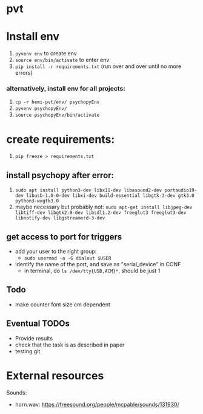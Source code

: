 # pvt

# Install env

1. `pyvenv env` to create env
2. `source env/bin/activate` to enter env
3. `pip install -r requirements.txt` (run over and over until no more errors)

### alternatively, install env for all projects:

1. `cp -r hemi-pvt/env/ psychopyEnv`
2. `pyvenv psychopyEnv/`
3. `source psychopyEnv/bin/activate`

# create requirements:

1. `pip freeze > requirements.txt`

## install psychopy after error:

1. `sudo apt install python3-dev libx11-dev libasound2-dev portaudio19-dev libusb-1.0-0-dev libxi-dev build-essential libgtk-3-dev gtk3.0 python3-wxgtk3.0`
2. maybe necessary but probably not: `sudo apt-get install libjpeg-dev libtiff-dev libgtk2.0-dev libsdl1.2-dev freeglut3 freeglut3-dev libnotify-dev libgstreamerd-3-dev`

## get access to port for triggers

- add your user to the right group:
  - `sudo usermod -a -G dialout $USER`
- identify the name of the port, and save as "serial_device" in CONF
  - in terminal, do `ls /dev/tty{USB,ACM}*`, should be just 1

## Todo

- make counter font size cm dependent

## Eventual TODOs

- Provide results
- check that the task is as described in paper
- testing git

# External resources

Sounds:

- horn.wav: https://freesound.org/people/mcpable/sounds/131930/
